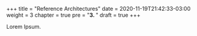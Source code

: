 +++
title = "Reference Architectures"
date = 2020-11-19T21:42:33-03:00
weight = 3
chapter = true
pre = "<b>3. </b>"
draft = true
+++

Lorem Ipsum.